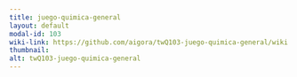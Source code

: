 ```yaml
---
title: juego-quimica-general
layout: default
modal-id: 103
wiki-link: https://github.com/aigora/twQ103-juego-quimica-general/wiki
thumbnail: 
alt: twQ103-juego-quimica-general
---
```

